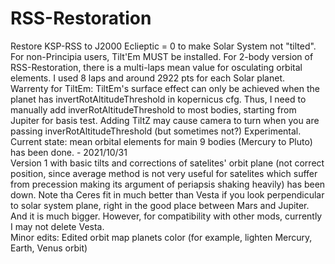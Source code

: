 # RSS-Restoration
Restore KSP-RSS to J2000 Eclieptic = 0 to make Solar System not "tilted". For non-Principia users, Tilt'Em MUST be installed.
For 2-body version of RSS-Restoration, there is a multi-laps mean value for osculating orbital elements.
I used 8 laps and around 2922 pts for each Solar planet.<br>
Warrenty for TiltEm: TiltEm's surface effect can only be achieved when the planet has invertRotAltitudeThreshold in kopernicus cfg.
Thus, I need to manually add inverRotAltitudeThreshold to most bodies, starting from Jupiter for basis test.
Adding TiltZ may cause camera to turn when you are passing inverRotAltitudeThreshold (but sometimes not?) Experimental.<br>
Current state: mean orbital elements for main 9 bodies (Mercury to Pluto) has been done. - 2021/10/31<br>
Version 1 with basic tilts and corrections of satelites' orbit plane (not correct position, since average method is not very useful for satelites which suffer from precession making its argument of periapsis shaking heavily) has been down.
Note tha Ceres fit in much better than Vesta if you look perpendicular to solar system plane, right in the good place between Mars and Jupiter.
And it is much bigger. However, for compatibility with other mods, currently I may not delete Vesta.<br>
Minor edits: Edited orbit map planets color (for example, lighten Mercury, Earth, Venus orbit)
